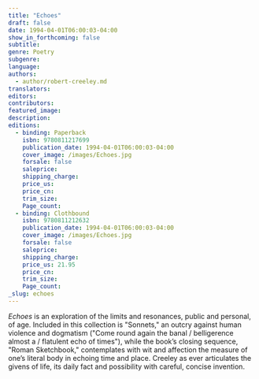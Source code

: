 ```yaml
---
title: "Echoes"
draft: false
date: 1994-04-01T06:00:03-04:00
show_in_forthcoming: false
subtitle:
genre: Poetry
subgenre:
language:
authors:
  - author/robert-creeley.md
translators:
editors:
contributors:
featured_image:
description:
editions:
  - binding: Paperback
    isbn: 9780811217699
    publication_date: 1994-04-01T06:00:03-04:00
    cover_image: /images/Echoes.jpg
    forsale: false
    saleprice:
    shipping_charge:
    price_us:
    price_cn:
    trim_size:
    Page_count:
  - binding: Clothbound
    isbn: 9780811212632
    publication_date: 1994-04-01T06:00:03-04:00
    cover_image: /images/Echoes.jpg
    forsale: false
    saleprice:
    shipping_charge:
    price_us: 21.95
    price_cn:
    trim_size:
    Page_count:
_slug: echoes
---
```


_Echoes_ is an exploration of the limits and resonances, public and personal, of age. Included in this collection is "Sonnets," an outcry against human violence and dogmatism ("Come round again the banal / belligerence almost a / flatulent echo of times"), while the book’s closing sequence, "Roman Sketchbook," contemplates with wit and affection the measure of one’s literal body in echoing time and place. Creeley as ever articulates the givens of life, its daily fact and possibility with careful, concise invention.

